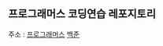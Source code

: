 ## 프로그래머스 코딩연습 레포지토리
주소 : [프로그래머스](https://programmers.co.kr/learn/challenges)
       [백준](https://www.acmicpc.net/)
